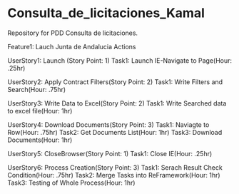 # Consulta_de_licitaciones_Kamal
Repository for PDD Consulta de licitaciones.

Feature1: Lauch Junta de Andalucia Actions

UserStory1: Launch (Story Point: 1)
Task1: Launch IE-Navigate to Page(Hour: .25hr)

UserStory2: Apply Contract Filters(Story Point: 2)
Task1: Write Filters and Search(Hour: .75hr)

UserStory3: Write Data to Excel(Story Point: 2)
Task1: Write Searched data to excel file(Hour: 1hr)

UserStory4: Download Documents(Story Point: 3)
Task1: Naviagte to Row(Hour: .75hr)
Task2: Get Documents List(Hour: 1hr)
Task3: Download Documents(Hour: 1hr)

UserStory5: CloseBrowser(Story Point: 1)
Task1: Close IE(Hour: .25hr)

UserStory6: Process Creation(Story Point: 3)
Task1: Serach Result Check Condition(Hour: .75hr)
Task2: Merge Tasks into ReFramework(Hour: 1hr)
Task3: Testing of Whole Process(Hour: 1hr)
